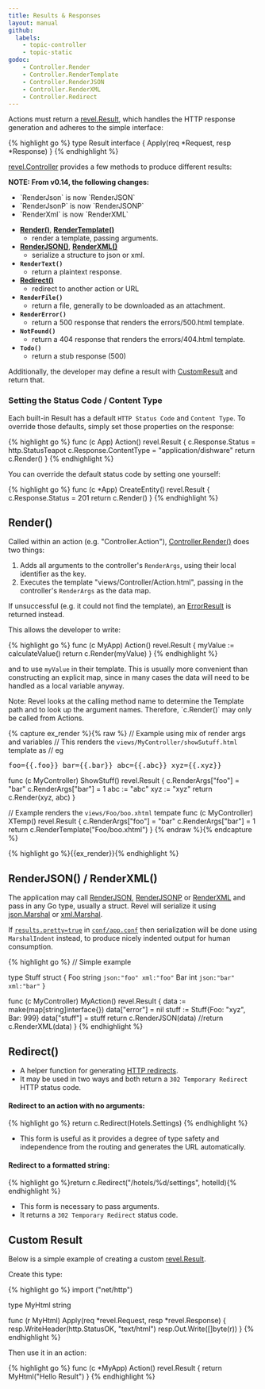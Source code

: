 ```yaml
---
title: Results & Responses
layout: manual
github:
  labels:
    - topic-controller
    - topic-static
godoc:
    - Controller.Render
    - Controller.RenderTemplate
    - Controller.RenderJSON
    - Controller.RenderXML
    - Controller.Redirect
---
```


Actions must return a [revel.Result](https://godoc.org/github.com/revel/revel#Result), which
handles the HTTP response generation and adheres to the simple interface:

{% highlight go %}
type Result interface {
	Apply(req *Request, resp *Response)
}
{% endhighlight %}

[revel.Controller](https://godoc.org/github.com/revel/revel#Controller) provides a few
methods to produce different results:


<div class="alert alert-success">
<b>NOTE: From v0.14, the following changes:</b>
<ul>
<li>`RenderJson` is now `RenderJSON`</li>
<li>`RenderJsonP` is now `RenderJSONP`</li>
<li>`RenderXml` is now `RenderXML`</li>
</ul>
</div>


* **[Render()](#Render)**, **[RenderTemplate()](#RenderTemplate)** 
    - render a template, passing arguments.
* **[RenderJSON()](#RenderJSON)**, **[RenderXML()](#RenderXML)** 
    - serialize a structure to json or xml.
* **`RenderText()`** 
    - return a plaintext response.
* **[Redirect()](#Redirect)** 
    - redirect to another action or URL
* **`RenderFile()`** 
    - return a file, generally to be downloaded as an attachment.
* **`RenderError()`** 
    - return a 500 response that renders the errors/500.html template.
* **`NotFound()`** 
    - return a 404 response that renders the errors/404.html template.
* **`Todo()`** 
    - return a stub response (500)

Additionally, the developer may define a result with [CustomResult](#CustomResult) and return that.

### Setting the Status Code / Content Type

Each built-in Result has a default `HTTP Status Code` and `Content Type`.  To override
those defaults, simply set those properties on the response:

{% highlight go %}
func (c App) Action() revel.Result {
	c.Response.Status = http.StatusTeapot
	c.Response.ContentType = "application/dishware"
	return c.Render()
}
{% endhighlight %}


You can override the default status code by setting one yourself:

{% highlight go %}
func (c *App) CreateEntity() revel.Result {
    c.Response.Status = 201
    return c.Render()
}
{% endhighlight %}

<a name="Render"><a name="RenderTemplate">

## Render()

Called within an action (e.g. "Controller.Action"),
[Controller.Render()](https://godoc.org/github.com/revel/revel#Controller.Render) does two things:

 1. Adds all arguments to the controller's `RenderArgs`, using their local identifier as the key.
 2. Executes the template "views/Controller/Action.html", passing in the controller's `RenderArgs` as the data map.

If unsuccessful (e.g. it could not find the template), an [ErrorResult](https://godoc.org/github.com/revel/revel#ErrorResult) is returned instead.

This allows the developer to write:

{% highlight go %}
func (c MyApp) Action() revel.Result {
	myValue := calculateValue()
	return c.Render(myValue)
}
{% endhighlight %}

and to use `myValue` in their template.  This is usually more convenient than
constructing an explicit map, since in many cases the data will need to be
handled as a local variable anyway.

<div class="alert alert-info">Note: Revel looks at the calling method name to determine the Template
path and to look up the argument names.  Therefore, `c.Render()` may only be  called from Actions.</div>

{% capture ex_render %}{% raw %}
// Example using mix of render args and variables
// This renders the `views/MyController/showSutuff.html` template as
// eg <pre>foo={{.foo}} bar={{.bar}} abc={{.abc}} xyz={{.xyz}}</pre>
func (c MyController) ShowStuff() revel.Result {
    c.RenderArgs["foo"] = "bar"
    c.RenderArgs["bar"] = 1
    abc := "abc"
    xyz := "xyz"
    return c.Render(xyz, abc)
}

// Example renders the `views/Foo/boo.xhtml` tempate
func (c MyController) XTemp() revel.Result {
    c.RenderArgs["foo"] = "bar"
    c.RenderArgs["bar"] = 1
    return c.RenderTemplate("Foo/boo.xhtml")
}
{% endraw %}{% endcapture %}

{% highlight go %}{{ex_render}}{% endhighlight %}

<a name="RenderJSON"></a><a name="RenderXML"></a>

## RenderJSON() / RenderXML()

The application may call
[RenderJSON](https://godoc.org/github.com/revel/revel#Controller.RenderJSON), 
[RenderJSONP](https://godoc.org/github.com/revel/revel#Controller.RenderJSONP) or
[RenderXML](https://godoc.org/github.com/revel/revel#Controller.RenderXML) and pass in any Go
type, usually a struct.  Revel will serialize it using
[json.Marshal](http://www.golang.org/pkg/encoding/json/#Marshal) or
[xml.Marshal](http://www.golang.org/pkg/encoding/xml/#Marshal).

If [`results.pretty=true`](appconf.html#results.pretty) in [`conf/app.conf`](appconf.html)  then serialization will be done using
`MarshalIndent` instead, to produce nicely indented output for human consumption.

{% highlight go %}
// Simple example

type Stuff struct {
    Foo string ` json:"foo" xml:"foo" `
    Bar int ` json:"bar" xml:"bar" `
}

func (c MyController) MyAction() revel.Result {
    data := make(map[string]interface{})
    data["error"] = nil
    stuff := Stuff{Foo: "xyz", Bar: 999}
    data["stuff"] = stuff
    return c.RenderJSON(data)
    //return c.RenderXML(data)
}
{% endhighlight %}

<a name="Redirect"></a>

## Redirect()

- A helper function for generating [HTTP redirects](http://en.wikipedia.org/wiki/URL_redirection#HTTP_status_codes_3xx).  
- It may be used in two ways and both return a `302 Temporary Redirect` HTTP status code.

#### Redirect to an action with no arguments:

{% highlight go %}
    return c.Redirect(Hotels.Settings)
{% endhighlight %}

- This form is useful as it provides a degree of type safety and independence from the routing and generates the URL automatically.

#### Redirect to a formatted string:

{% highlight go %}return c.Redirect("/hotels/%d/settings", hotelId){% endhighlight %}

- This form is necessary to pass arguments.
- It returns a `302 Temporary Redirect` status code.

<a name="CustomResult"></a>

## Custom Result

Below is a simple example of creating a custom [revel.Result](https://godoc.org/github.com/revel/revel#Result).

Create this type:

{% highlight go %}
import ("net/http")

type MyHtml string

func (r MyHtml) Apply(req *revel.Request, resp *revel.Response) {
	resp.WriteHeader(http.StatusOK, "text/html")
	resp.Out.Write([]byte(r))
}
{% endhighlight %}

Then use it in an action:

{% highlight go %}
func (c *MyApp) Action() revel.Result {
	return MyHtml("<html><body>Hello Result</body></html>")
}
{% endhighlight %}



